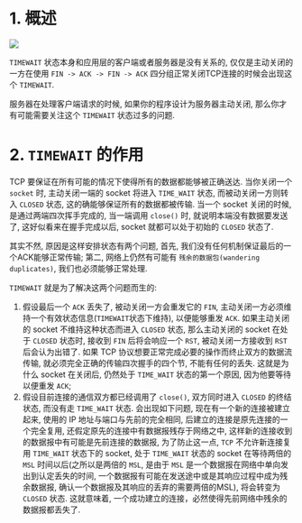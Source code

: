 # 1. 概述
![](http://oetw0yrii.bkt.clouddn.com/18-9-15/58286916.jpg)

`TIMEWAIT` 状态本身和应用层的客户端或者服务器是没有关系的, 仅仅是主动关闭的一方在使用 `FIN -> ACK -> FIN -> ACK` 四分组正常关闭TCP连接的时候会出现这个 `TIMEWAIT`. 

服务器在处理客户端请求的时候, 如果你的程序设计为服务器主动关闭, 那么你才有可能需要关注这个 `TIMEWAIT` 状态过多的问题.

# 2. `TIMEWAIT` 的作用
TCP 要保证在所有可能的情况下使得所有的数据都能够被正确送达. 当你关闭一个 `socket` 时, 主动关闭一端的 socket 将进入 `TIME_WAIT` 状态, 而被动关闭一方则转入 `CLOSED` 状态, 这的确能够保证所有的数据都被传输. 当一个 socket 关闭的时候, 是通过两端四次挥手完成的, 当一端调用 `close()` 时, 就说明本端没有数据要发送了, 这好似看来在握手完成以后, socket 就都可以处于初始的 `CLOSED` 状态了.

其实不然, 原因是这样安排状态有两个问题, 首先, 我们没有任何机制保证最后的一个ACK能够正常传输; 第二, 网络上仍然有可能有 `残余的数据包(wandering duplicates)`, 我们也必须能够正常处理.

`TIMEWAIT` 就是为了解决这两个问题而生的:
1. 假设最后一个 `ACK` 丢失了, 被动关闭一方会重发它的 `FIN`, 主动关闭一方必须维持一个有效状态信息(`TIMEWAIT`状态下维持), 以便能够重发 `ACK`. 如果主动关闭的 socket 不维持这种状态而进入 `CLOSED` 状态, 那么主动关闭的 socket 在处于 `CLOSED` 状态时, 接收到 `FIN` 后将会响应一个 `RST`, 被动关闭一方接收到 `RST` 后会认为出错了. 如果 TCP 协议想要正常完成必要的操作而终止双方的数据流传输, 就必须完全正确的传输四次握手的四个节, 不能有任何的丢失. 这就是为什么 socket 在关闭后, 仍然处于 `TIME_WAIT` 状态的第一个原因, 因为他要等待以便重发 `ACK`;
2. 假设目前连接的通信双方都已经调用了 `close()`, 双方同时进入 `CLOSED` 的终结状态, 而没有走 `TIME_WAIT` 状态. 会出现如下问题, 现在有一个新的连接被建立起来, 使用的 IP 地址与端口与先前的完全相同, 后建立的连接是原先连接的一个完全复用, 还假定原先的连接中有数据报残存于网络之中, 这样新的连接收到的数据报中有可能是先前连接的数据报, 为了防止这一点, `TCP` 不允许新连接复用 `TIME_WAIT` 状态下的 socket, 处于 `TIME_WAIT` 状态的 socket 在等待两倍的 `MSL` 时间以后(之所以是两倍的 `MSL`, 是由于 `MSL` 是一个数据报在网络中单向发出到认定丢失的时间, 一个数据报有可能在发送途中或是其响应过程中成为残余数据报, 确认一个数据报及其响应的丢弃的需要两倍的MSL), 将会转变为 `CLOSED` 状态. 这就意味着, 一个成功建立的连接，必然使得先前网络中残余的数据报都丢失了.
